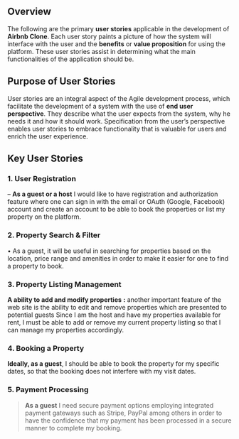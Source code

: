 ## Overview

The following are the primary **user stories** applicable in the development of **Airbnb Clone**. Each user story paints a picture of how the system will interface with the user and the **benefits** or **value proposition** for using the platform. These user stories assist in determining what the main functionalities of the application should be.

## Purpose of User Stories

User stories are an integral aspect of the Agile development process, which facilitate the development of a system with the use of **end user perspective**. They describe what the user expects from the system, why he needs it and how it should work. Specification from the user’s perspective enables user stories to embrace functionality that is valuable for users and enrich the user experience.

## Key User Stories

### 1. User Registration
– **As a guest or a host** I would like to have registration and authorization feature where one can sign in with the email or OAuth (Google, Facebook) account and create an account to be able to book the properties or list my property on the platform.

### 2. Property Search & Filter
• As a guest, it will be useful in searching for properties based on the location, price range and amenities in order to make it easier for one to find a property to book.

### 3. Property Listing Management
**A ability to add and modify properties** **:** another important feature of the web site is the ability to edit and remove properties which are presented to potential guests Since I am the host and have my properties available for rent, I must be able to add or remove my current property listing so that I can manage my properties accordingly.

### 4. Booking a Property
**Ideally, as a guest**, I should be able to book the property for my specific dates, so that the booking does not interfere with my visit dates.

### 5. Payment Processing
> **As a guest** I need secure payment options employing integrated payment gateways such as Stripe, PayPal among others in order to have the confidence that my payment has been processed in a secure manner to complete my booking.
